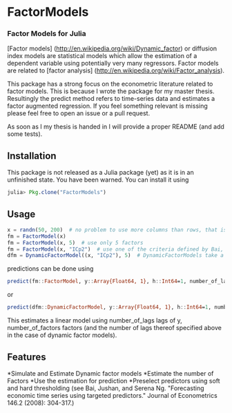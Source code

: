 FactorModels
====
### Factor Models for Julia
[Factor models] (http://en.wikipedia.org/wiki/Dynamic_factor) or diffusion index models are statistical models which allow the estimation of a dependent variable using potentially very many regressors. Factor models are related to [factor analysis] (http://en.wikipedia.org/wiki/Factor_analysis).

This package has a strong focus on the econometric literature related to factor models. This is because I wrote the package for my master thesis. Resultingly the predict method refers to time-series data and estimates a factor augmented regression. If you feel something relevant is missing please feel free to open an issue or a pull request.

As soon as I my thesis is handed in I will provide a proper README (and add some tests).


## Installation
This package is not released as a Julia package (yet) as it is in an unfinished state. You have been warned. You can install it using 
```julia
julia> Pkg.clone("FactorModels")
```

## Usage
```julia
x = randn(50, 200)  # no problem to use more columns than rows, that is one of the nice features of factor models
fm = FactorModel(x)
fm = FactorModel(x, 5)  # use only 5 factors
fm = FactorModel(x, "ICp2")  # use one of the criteria defined by Bai, Ng (2002)
dfm = DynamicFactorModel((x, "ICp2"), 5)  # DynamicFactorModels take a tuple of arguments which is passend on to FactorModel and the number of factor lags used for prediction
```

predictions can be done using
```julia
predict(fm::FactorModel, y::Array{Float64, 1}, h::Int64=1, number_of_lags::Int64=5, number_of_factors::Int64=0)
```
or
```julia
predict(dfm::DynamicFactorModel, y::Array{Float64, 1}, h::Int64=1, number_of_lags::Int64=5, number_of_factors::Int64=0)
```

This estimates a linear model using number\_of\_lags lags of y, number\_of\_factors factors (and the number of lags thereof specified above in the case of dynamic factor models).


## Features
*Simulate and Estimate Dynamic factor models
*Estimate the number of Factors
*Use the estimation for prediction
*Preselect predictors using soft and hard thresholding (see Bai, Jushan, and Serena Ng. "Forecasting economic time series using targeted predictors." Journal of Econometrics 146.2 (2008): 304-317.)
